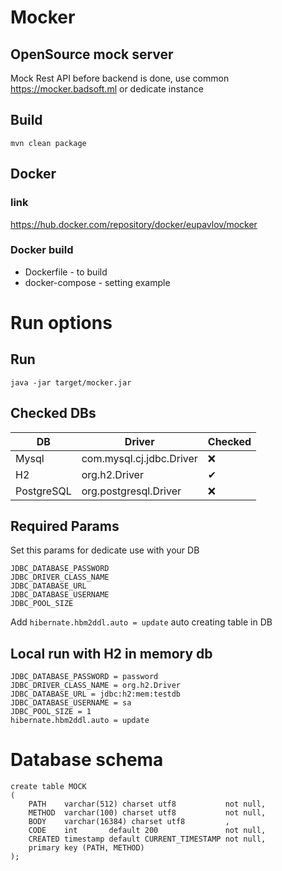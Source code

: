 # Mocker
## OpenSource mock server
Mock Rest API before backend is done, use common https://mocker.badsoft.ml or dedicate instance 
## Build
````
mvn clean package
````
## Docker
### link
https://hub.docker.com/repository/docker/eupavlov/mocker
### Docker build
- Dockerfile - to build
- docker-compose - setting example 
# Run options
## Run
````
java -jar target/mocker.jar
````
## Checked DBs
|DB|Driver|Checked|
|---|---|---|
|Mysql|com.mysql.cj.jdbc.Driver|❌|
|H2|org.h2.Driver|✔|
|PostgreSQL|org.postgresql.Driver|❌|
## Required Params
Set this params for dedicate use with your DB
````
JDBC_DATABASE_PASSWORD
JDBC_DRIVER_CLASS_NAME
JDBC_DATABASE_URL
JDBC_DATABASE_USERNAME
JDBC_POOL_SIZE
````
Add ``hibernate.hbm2ddl.auto = update`` auto creating table in DB
## Local run with H2 in memory db
````
JDBC_DATABASE_PASSWORD = password
JDBC_DRIVER_CLASS_NAME = org.h2.Driver
JDBC_DATABASE_URL = jdbc:h2:mem:testdb
JDBC_DATABASE_USERNAME = sa
JDBC_POOL_SIZE = 1
hibernate.hbm2ddl.auto = update
````
# Database schema
````
create table MOCK
(
    PATH    varchar(512) charset utf8           not null,
    METHOD  varchar(100) charset utf8           not null,
    BODY    varchar(16384) charset utf8         ,
    CODE    int       default 200               not null,
    CREATED timestamp default CURRENT_TIMESTAMP not null,
    primary key (PATH, METHOD)
);
````
